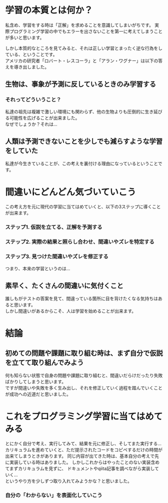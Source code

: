 # 学習の本質とは何か？
私含め、学習をする時は「正解」を求めることを意識してしまいがちです。
実際プログラミング学習の中でもエラーを出さないことを第一に考えてしまうことが多いと思います。

しかし本質的なところを見てみると、それは正しい学習とまったく逆な行為をしている、ということです。<br>
アメリカの研究者「ロバート・レスコーラ」と「アラン・ワグナー」は以下の答えを導き出しました。
## 生物は、事象が予測に反しているときのみ学習する
### それってどういうこと？
私達の祖先は複雑で激しい環境にも関わらず、他の生物よりも圧倒的に生き延びる可能性を広げることが出来ました。<br>
なぜでしょうか？それは...
## 人類は予測できないことを少しでも減らすような学習をしていた
私達が今生きていることが、この考えを裏付ける理由になっているということです。
# 間違いにどんどん気づいていこう
この考え方を元に現代の学習に当てはめていくと、以下の3ステップに導くことが出来ます。
### ステップ1. 仮説を立てる、正解を予測する
### ステップ2. 実際の結果と照らし合わせ、間違いやズレを特定する
### ステップ3. 見つけた間違いやズレを修正する
つまり、本来の学習というのは...
## 素早く、たくさんの間違いに気付くこと
誰しもがテストの答案を見て、間違っている箇所に目を背けたくなる気持ちはあると思います。<br>
しかし間違いがあるからこそ、人は学習を始めることが出来ます。<br>
# 結論
## 初めての問題や課題に取り組む時は、まず自分で仮説を立てて取り組んでみよう
何も知らない状態で自身の問題や課題に取り組むと、間違いだらけだったり失敗ばかりしてしまうと思います。<br>
ですが間違いや失敗を多く生み出し、それを修正していく過程を踏んでいくことが成功への近道だと思いました。
# これをプログラミング学習に当てはめてみる
とにかく自分で考え、実行してみて、結果を元に修正し、そしてまた実行する...<br>
カリキュラムを進めていくと、ただ提示されたコードをコピペするだけの時間が出来てしまうときがあります。
同じ内容が出てきた時は、基本自分の考えで先に実装している時はありました。
しかしこれからはやったことのない実装含めてまずカリキュラムを見ずに、
ドキュメントやqiita記事を調べながら実装していく...<br>
というやり方を少しずつ取り入れてみようかな？と思いました。
### 自分の「わからない」を表面化していこう
